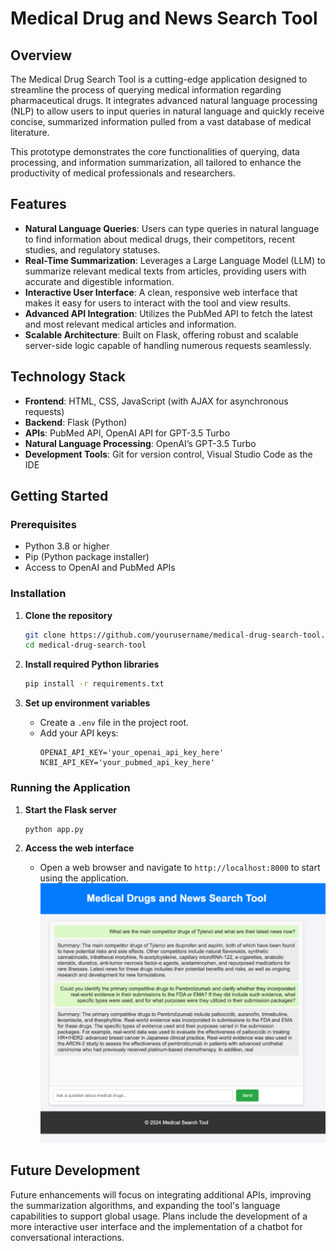 # Medical Drug and News Search Tool

## Overview

The Medical Drug Search Tool is a cutting-edge application designed to streamline the process of querying medical information regarding pharmaceutical drugs. It integrates advanced natural language processing (NLP) to allow users to input queries in natural language and quickly receive concise, summarized information pulled from a vast database of medical literature.

This prototype demonstrates the core functionalities of querying, data processing, and information summarization, all tailored to enhance the productivity of medical professionals and researchers.

## Features

- **Natural Language Queries**: Users can type queries in natural language to find information about medical drugs, their competitors, recent studies, and regulatory statuses.
- **Real-Time Summarization**: Leverages a Large Language Model (LLM) to summarize relevant medical texts from articles, providing users with accurate and digestible information.
- **Interactive User Interface**: A clean, responsive web interface that makes it easy for users to interact with the tool and view results.
- **Advanced API Integration**: Utilizes the PubMed API to fetch the latest and most relevant medical articles and information.
- **Scalable Architecture**: Built on Flask, offering robust and scalable server-side logic capable of handling numerous requests seamlessly.

## Technology Stack

- **Frontend**: HTML, CSS, JavaScript (with AJAX for asynchronous requests)
- **Backend**: Flask (Python)
- **APIs**: PubMed API, OpenAI API for GPT-3.5 Turbo
- **Natural Language Processing**: OpenAI’s GPT-3.5 Turbo
- **Development Tools**: Git for version control, Visual Studio Code as the IDE

## Getting Started

### Prerequisites

- Python 3.8 or higher
- Pip (Python package installer)
- Access to OpenAI and PubMed APIs

### Installation

1. **Clone the repository**
   ```bash
   git clone https://github.com/yourusername/medical-drug-search-tool.git
   cd medical-drug-search-tool
   ```

2. **Install required Python libraries**
   ```bash
   pip install -r requirements.txt
   ```

3. **Set up environment variables**
   - Create a `.env` file in the project root.
   - Add your API keys:
     ```plaintext
     OPENAI_API_KEY='your_openai_api_key_here'
     NCBI_API_KEY='your_pubmed_api_key_here'
     ```

### Running the Application

1. **Start the Flask server**
   ```bash
   python app.py
   ```

2. **Access the web interface**
   - Open a web browser and navigate to `http://localhost:8000` to start using the application.
![Example Image](/Picture1.png)

## Future Development

Future enhancements will focus on integrating additional APIs, improving the summarization algorithms, and expanding the tool's language capabilities to support global usage. Plans include the development of a more interactive user interface and the implementation of a chatbot for conversational interactions.
